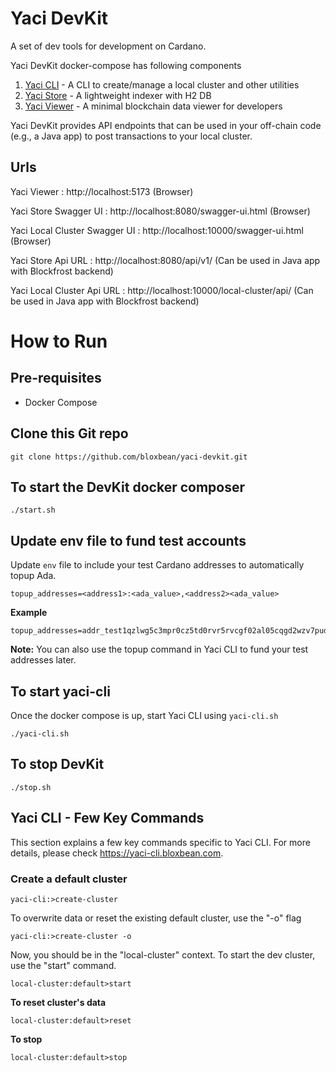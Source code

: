 # Yaci DevKit

A set of dev tools for development on Cardano.

Yaci DevKit docker-compose has following components

1. [Yaci CLI](https://github.com/bloxbean/yaci-cli)       - A CLI to create/manage a local cluster and other utilities
2. [Yaci Store](https://github.com/bloxbean/yaci-store)   - A lightweight indexer with H2 DB
3. [Yaci Viewer](https://github.com/bloxbean/yaci-viewer) - A minimal blockchain data viewer for developers

Yaci DevKit provides API endpoints that can be used in your off-chain code (e.g., a Java app) to post transactions to your local cluster.

Urls
--------------------------------------------
Yaci Viewer                   : http://localhost:5173   (Browser)

Yaci Store Swagger UI         : http://localhost:8080/swagger-ui.html  (Browser)

Yaci Local Cluster Swagger UI : http://localhost:10000/swagger-ui.html  (Browser)

Yaci Store Api URL            : http://localhost:8080/api/v1/   (Can be used in Java app with Blockfrost backend)

Yaci Local Cluster Api URL    : http://localhost:10000/local-cluster/api/   (Can be used in Java app with Blockfrost backend)

# How to Run

## Pre-requisites

- Docker Compose

## Clone this Git repo

```shell
git clone https://github.com/bloxbean/yaci-devkit.git
```

## To start the DevKit docker composer

```shell
./start.sh
```
## Update env file to fund test accounts

Update ```env``` file to include your test Cardano addresses to automatically topup Ada.

```
topup_addresses=<address1>:<ada_value>,<address2><ada_value>
```

**Example**

```
topup_addresses=addr_test1qzlwg5c3mpr0cz5td0rvr5rvcgf02al05cqgd2wzv7pud6chpzk4elx4jh2f7xtftjrdxddr88wg6sfszu8r3gktpjtqrr00q9:20000,addr_test1qqwpl7h3g84mhr36wpetk904p7fchx2vst0z696lxk8ujsjyruqwmlsm344gfux3nsj6njyzj3ppvrqtt36cp9xyydzqzumz82:10000
```

**Note:** You can also use the topup command in Yaci CLI to fund your test addresses later.

## To start yaci-cli

Once the docker compose is up, start Yaci CLI using ```yaci-cli.sh```

```shell
./yaci-cli.sh
```

## To stop DevKit

```shell
./stop.sh
```

## Yaci CLI - Few Key Commands

This section explains a few key commands specific to Yaci CLI. For more details, please check https://yaci-cli.bloxbean.com.

### Create a default cluster

```
yaci-cli:>create-cluster
```
To overwrite data or reset the existing default cluster, use the "-o" flag

```
yaci-cli:>create-cluster -o
```

Now, you should be in the "local-cluster" context. To start the dev cluster, use the "start" command.
```
local-cluster:default>start
```

**To reset cluster's data**

```
local-cluster:default>reset
```

**To stop**

```
local-cluster:default>stop
```





